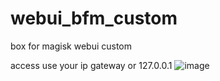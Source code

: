 # webui_bfm_custom
box for magisk webui custom


access use your ip gateway
or 127.0.0.1
![image](https://github.com/geeks121/webui_bfm_custom/assets/16743443/c6d54b75-adf1-42ab-b9e6-ad3acf398fe9)
